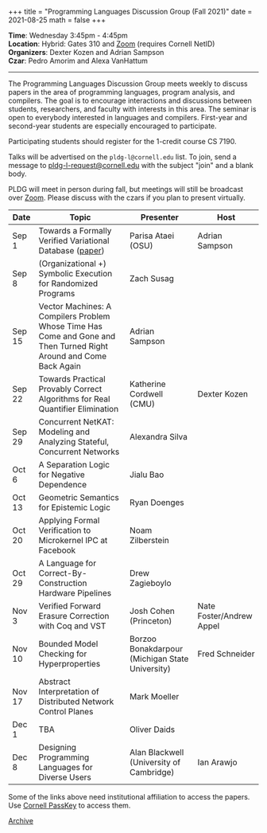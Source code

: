 +++
title = "Programming Languages Discussion Group (Fall 2021)"
date = 2021-08-25
math = false
+++

**Time**: Wednesday 3:45pm - 4:45pm <br/>
**Location**: Hybrid: Gates 310 and [Zoom][] (requires Cornell NetID) <br/>
**Organizers**: Dexter Kozen and Adrian Sampson <br/>
**Czar**: Pedro Amorim and Alexa VanHattum

---

The Programming Languages Discussion Group meets weekly to discuss papers in the
area of programming languages, program analysis, and compilers. The goal is to
encourage interactions and discussions between students, researchers, and
faculty with interests in this area. The seminar is open to everybody interested
in languages and compilers. First-year and second-year students are especially encouraged to participate. 

Participating students should register for the 1-credit course CS 7190.


Talks will be advertised on the `pldg-l@cornell.edu` list. To join, send a
message to [pldg-l-request@cornell.edu][join-pldg] with the subject "join" and a
blank body.

PLDG will meet in person during fall, but meetings will still be broadcast
over [Zoom][]. Please discuss with the czars if you plan to present virtually.


| Date    | Topic       | Presenter | Host |
|---------|-------------|-----------|------|
|Sep 1 | Towards a Formally Verified Variational Database ([paper][ataei-vdbms]) | Parisa Ataei (OSU) | Adrian Sampson |
|Sep 8 | (Organizational +) Symbolic Execution for Randomized Programs | Zach Susag | |
|Sep 15 | Vector Machines: A Compilers Problem Whose Time Has Come and Gone and Then Turned Right Around and Come Back Again | Adrian Sampson | |
|Sep 22 | Towards Practical Provably Correct Algorithms for Real Quantifier Elimination | Katherine Cordwell (CMU) | Dexter Kozen |
|Sep 29 | Concurrent NetKAT: Modeling and Analyzing Stateful, Concurrent Networks | Alexandra Silva | |
|Oct 6 | A Separation Logic for Negative Dependence | Jialu Bao | |
|Oct 13 | Geometric Semantics for Epistemic Logic | Ryan Doenges | |
|Oct 20 | Applying Formal Verification to Microkernel IPC at Facebook | Noam Zilberstein | |
|Oct 29 | A Language for Correct-By-Construction Hardware Pipelines | Drew Zagieboylo |  |
|Nov 3 | Verified Forward Erasure Correction with Coq and VST | Josh Cohen (Princeton) | Nate Foster/Andrew Appel |
|Nov 10 | Bounded Model Checking for Hyperproperties | Borzoo Bonakdarpour (Michigan State University) | Fred Schneider |
|Nov 17 | Abstract Interpretation of Distributed Network Control Planes | Mark Moeller | |
|Dec 1 | TBA | Oliver Daids | |
|Dec 8 | Designing Programming Languages for Diverse Users | Alan Blackwell (University of Cambridge) | Ian Arawjo |


Some of the links above need institutional affiliation to access the papers.
Use [Cornell PassKey](https://www.library.cornell.edu/services/apps/passkey)
to access them.

[Archive](../)

[join-pldg]: mailto:pldg-l-request@cornell.edu?subject=join
[zoom]: https://cornell.zoom.us/j/231639869?pwd=UHNVcnY3ZXVydk5pcTRyQk5ncEhJZz09
[ataei-vdbms]: https://drive.google.com/file/d/1cUDSPXpwDKhCQR6fujBuejc-6y8tpttG/view?usp=sharing
